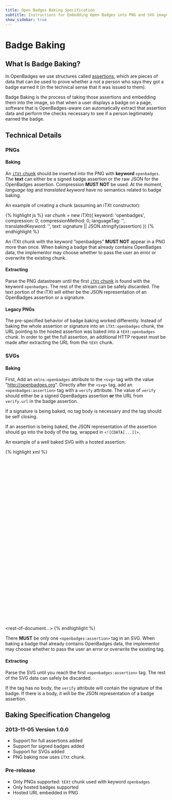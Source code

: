 ```yaml
---
title: Open Badges Baking Specification
subtitle: Instructions for Embedding Open Badges into PNG and SVG image files
show_sidebar: true
---
```

# Badge Baking

## What Is Badge Baking?

In OpenBadges we use structures called [assertions](../assertion.md), which are pieces of data that can be used to prove whether a not a person who says they got a badge earned it (in the technical sense that it was issued to them).

Badge Baking is the process of taking those assertions and embedding them into the image, so that when a user displays a badge on a page, software that is OpenBadges-aware can automatically extract that assertion data and perform the checks necessary to see if a person legitimately earned the badge.

## Technical Details

### PNGs

#### Baking

An <a href="http://www.w3.org/TR/PNG/#11iTXt">`iTXt` chunk</a> should be inserted into the PNG with **keyword** `openbadges`. The **text** can either be a signed badge assertion or the raw JSON for the OpenBadges assertion. Compression **MUST NOT** be used. At the moment, *language tag* and *translated keyword* have no semantics related to badge baking.

An example of creating a chunk (assuming an iTXt constructor):

{% highlight js %}
var chunk = new iTXt({
  keyword: 'openbadges',
  compression: 0,
  compressionMethod: 0,
  languageTag: '',
  translatedKeyword: '',
  text: signature || JSON.stringify(assertion)
})
{% endhighlight %}

An iTXt chunk with the keyword “openbadges” **MUST NOT** appear in a PNG more than once. When baking a badge that already contains OpenBadges data, the implementor may choose whether to pass the user an error or overwrite the existing chunk.

#### Extracting

Parse the PNG datastream until the first <a href="http://www.w3.org/TR/PNG/#11iTXt">`iTXt` chunk</a> is found with the keyword `openbadges`. The rest of the stream can be safely discarded. The text portion of the iTXt will either be the JSON representation of an OpenBadges assertion or a signature.

#### Legacy PNGs

The pre-specified behavior of badge baking worked differently. Instead of baking the whole assertion or signature into an `iTXt:openbadges` chunk, the URL pointing to the hosted assertion was baked into a `tEXt:openbadges` chunk. In order to get the full assertion, an additional HTTP request must be made after extracting the URL from the `tEXt` chunk.

### SVGs

#### Baking
First, Add an `xmlns:openbadges` attribute to the `<svg>` tag with the value "http://openbadges.org". Directly after the `<svg>` tag, add an `<openbadges:assertion>` tag with a `verify` attribute. The value of `verify` should either be a signed OpenBadges assertion **or** the URL from `verify.url` in the badge assertion.

If a signature is being baked, no tag body is necessary and the tag should be self closing.

If an assertion is being baked, the JSON representation of the assertion should go into the body of the tag, wrapped in `<![CDATA[...]]>`.

An example of a well baked SVG with a hosted assertion:

{% highlight xml %}
<?xml version="1.0" encoding="UTF-8"?>
<svg xmlns="http://www.w3.org/2000/svg"
     xmlns:openbadges="http://openbadges.org"
     viewBox="0 0 512 512">
  <openbadges:assertion verify="https://example.org/assertion.json">
    <![CDATA[
       {
         "uid": "abcdef12345",
         "identity": {
           "recipient": "sha256$cbb08ce07dd7345341b9358abb810d29eb790fed",
           "type": "email",
           "hashed": true
         }
         "verify": {
           "type": "hosted",
           "url":"https://example.org/assertion.json"
         }
         "issuedOn": "2013-11-05",
         "badge": "https://example.org/badge.json"
       }
    ]]>
  </openbadges:assertion>

  <rest-of-document...>
</svg>
{% endhighlight %}

There **MUST** be only one `<openbadges:assertion>` tag in an SVG. When baking a badge that already contains OpenBadges data, the implementor may choose whether to pass the user an error or overwrite the existing tag.

#### Extracting

Parse the SVG until you reach the first `<openbadges:assertion>` tag. The rest of the SVG data can safely be discarded.

If the tag has no body, the `verify` attribute will contain the signature of the badge. If there is a body, it will be the JSON representation of a badge assertion.

## Baking Specification Changelog

### 2013-11-05 Version 1.0.0
  * Support for full assertions added
  * Support for signed badges added
  * Support for SVGs added
  * PNG baking now uses `iTXt` chunk.

### Pre-release
  * Only PNGs supported: `tEXt` chunk used with keyword `openbadges`
  * Only hosted badges supported
  * Hosted URL embedded in PNG
